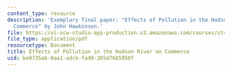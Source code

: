 ```yaml
---
content_type: resource
description: 'Exemplary final paper: "Effects of Pollution in the Hudson River on
  Commerce" by John Hawkinson.'
file: https://ol-ocw-studio-app-production.s3.amazonaws.com/courses/sts-036-technology-and-nature-in-american-history-spring-2008/be0735a60aa1adcbfa49265d7685950f_jhawk_hudson.pdf
file_type: application/pdf
resourcetype: Document
title: Effects of Pollution in the Hudson River on Commerce
uid: be0735a6-0aa1-adcb-fa49-265d7685950f
---
```

